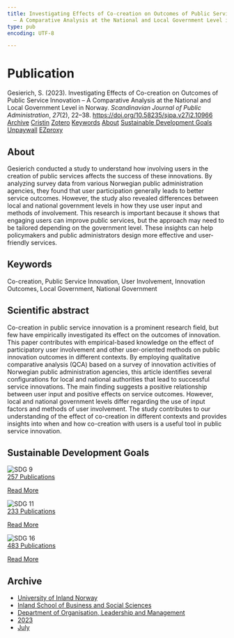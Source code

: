 ```yaml
---
title: Investigating Effects of Co-creation on Outcomes of Public Service Innovation
  – A Comparative Analysis at the National and Local Government Level in Norway
type: pub
encoding: UTF-8

---
```

<h1>Publication</h1>
<article id="csl-bib-container-DMQVKI44" class="csl-bib-container">
  <div class="csl-bib-body"> <div class="csl-entry">Gesierich, S. (2023). Investigating Effects of Co-creation on Outcomes of Public Service Innovation – A Comparative Analysis at the National and Local Government Level in Norway. <i>Scandinavian Journal of Public Administration</i>, <i>27</i>(2), 22–38. <a href="https://doi.org/10.58235/sjpa.v27i2.10966">https://doi.org/10.58235/sjpa.v27i2.10966</a></div> </div>
  <div class="csl-bib-buttons">
    <a href="#taxonomy-article-DMQVKI44" alt="archive" class="csl-bib-button">Archive</a>
    <a href="https://app.cristin.no/results/show.jsf?id=2161823" alt="Cristin" class="csl-bib-button">Cristin</a>
    <a href="http://zotero.org/groups/5881554/items/DMQVKI44" alt="Zotero" class="csl-bib-button">Zotero</a>
    <a href="#keywords-article-DMQVKI44" alt="keywords" class="csl-bib-button">Keywords</a>
    <a href="#about-article-DMQVKI44" alt="about_pub" class="csl-bib-button">About</a>
    <a href="#sdg-article-DMQVKI44" alt="sdg" class="csl-bib-button">Sustainable Development Goals</a>
    <a href="https://publicera.kb.se/sjpa/article/download/10966/11660" alt="Unpaywall" class="csl-bib-button">Unpaywall</a>
    <a href="https://publicera.kb.se/sjpa/article/download/10966/11660" alt="EZproxy" class="csl-bib-button">EZproxy</a>
  </div>
  <div id="csl-bib-meta-container-DMQVKI44"></div>
</article>
<div id="csl-bib-meta-DMQVKI44" class="csl-bib-meta">
  <article id="about-article-DMQVKI44" class="about_pub-article">
    <h1>About</h1>
    Gesierich conducted a study to understand how involving users in the creation of public services affects the success of these innovations. By analyzing survey data from various Norwegian public administration agencies, they found that user participation generally leads to better service outcomes. However, the study also revealed differences between local and national government levels in how they use user input and methods of involvement. This research is important because it shows that engaging users can improve public services, but the approach may need to be tailored depending on the government level. These insights can help policymakers and public administrators design more effective and user-friendly services.
  </article>
  <article id="keywords-article-DMQVKI44" class="keywords-article">
    <h1>Keywords</h1>
    Co-creation, Public Service Innovation, User Involvement, Innovation Outcomes, Local Government, National Government
  </article>
  <article id="abstract-article-DMQVKI44" class="abstract-article">
    <h1>Scientific abstract</h1>
    Co-creation in public service innovation is a prominent research field, but few have empirically investigated its effect on the outcomes of innovation. This paper contributes with empirical-based knowledge on the effect of participatory user involvement and other user-oriented methods on public innovation outcomes in different contexts. By employing qualitative comparative analysis (QCA) based on a survey of innovation activities of Norwegian public administration agencies, this article identifies several configurations for local and national authorities that lead to successful service innovations. The main finding suggests a positive relationship between user input and positive effects on service outcomes. However, local and national government levels differ regarding the use of input factors and methods of user involvement. The study contributes to our understanding of the effect of co-creation in different contexts and provides insights into when and how co-creation with users is a useful tool in public service innovation.
  </article>
  <article id="sdg-article-DMQVKI44" class="sdg-article">
    <h1>Sustainable Development Goals</h1>
    <div class="sdg-container"><div id="sdg9" class="sdg">
        <img src="{{< params subfolder >}}images/sdg/sdg09_en.png" class="image" alt="SDG 9">
        <div class="sdg-overlay">
          <a href="{{< params subfolder >}}en/archive/?sdg=9#archive" class="sdg-publication-count"><span>257</span> Publications</a>
          <p><a href="https://sdgs.un.org/goals/goal9" class="sdg-read-more">Read More</a></p>
        </div>
      </div> <div id="sdg11" class="sdg">
        <img src="{{< params subfolder >}}images/sdg/sdg11_en.png" class="image" alt="SDG 11">
        <div class="sdg-overlay">
          <a href="{{< params subfolder >}}en/archive/?sdg=11#archive" class="sdg-publication-count"><span>233</span> Publications</a>
          <p><a href="https://sdgs.un.org/goals/goal11" class="sdg-read-more">Read More</a></p>
        </div>
      </div> <div id="sdg16" class="sdg">
        <img src="{{< params subfolder >}}images/sdg/sdg16_en.png" class="image" alt="SDG 16">
        <div class="sdg-overlay">
          <a href="{{< params subfolder >}}en/archive/?sdg=16#archive" class="sdg-publication-count"><span>483</span> Publications</a>
          <p><a href="https://sdgs.un.org/goals/goal16" class="sdg-read-more">Read More</a></p>
        </div>
      </div></div>
  </article>
  <article id="taxonomy-article-DMQVKI44" class="taxonomy-article">
    <h1>Archive</h1>
    <ul>
      <li><a href="{{< params subfolder >}}en/archive/?key=3DCRN523">University of Inland Norway</a></li>
      <li><a href="{{< params subfolder >}}en/archive/?key=DU8Q9LN9">Inland School of Business and Social Sciences</a></li>
      <li><a href="{{< params subfolder >}}en/archive/?key=4LUWR3ZM">Department of Organisation, Leadership and Management</a></li>
      <li><a href="{{< params subfolder >}}en/archive/?key=THVQJFRI">2023</a></li>
      <li><a href="{{< params subfolder >}}en/archive/?key=MSIIMH23">July</a></li>
    </ul>
  </article>
</div>
